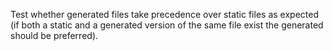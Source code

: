 Test whether generated files take precedence over static files 
as expected (if both a static and a generated version of the same 
file exist the generated should be preferred).